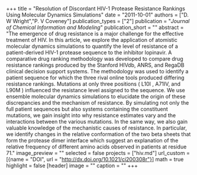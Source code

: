 +++
title = "Resolution of Discordant HIV-1 Protease Resistance Rankings Using Molecular Dynamics Simulations"
date = "2011-10-01"
authors = ["D. W Wright","P. V Coveney"]
publication_types = ["2"]
publication = "_Journal of Chemical Information and Modeling_"
publication_short = ""
abstract = "The emergence of drug resistance is a major challenge for the effective treatment of HIV. In this article, we explore the application of atomistic molecular dynamics simulations to quantify the level of resistance of a patient-derived HIV-1 protease sequence to the inhibitor lopinavir. A comparative drug ranking methodology was developed to compare drug resistance rankings produced by the Stanford HIVdb, ANRS, and RegaDB clinical decision support systems. The methodology was used to identify a patient sequence for which the three rival online tools produced differing resistance rankings. Mutations at only three positions ( L10I , A71IV, and  L90M ) influenced the resistance level assigned to the sequence. We use ensemble molecular dynamics simulations to elucidate the origin of these discrepancies and the mechanism of resistance. By simulating not only the full patient sequences but also systems containing the constituent mutations, we gain insight into why resistance estimates vary and the interactions between the various mutations. In the same way, we also gain valuable knowledge of the mechanistic causes of resistance. In particular, we identify changes in the relative conformation of the two beta sheets that form the protease dimer interface which suggest an explanation of the relative frequency of different amino acids observed in patients at residue 71."
image_preview = ""
selected = false
projects = ["hiv.md"]
url_custom = [{name = "DOI", url = "http://dx.doi.org/10.1021/ci200308r"}]
math = true
highlight = false
[header]
image = ""
caption = ""
+++

